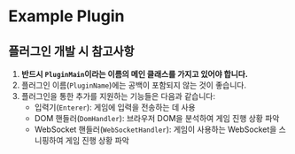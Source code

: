 ﻿# Example Plugin

## 플러그인 개발 시 참고사항

1. **반드시 `PluginMain`이라는 이름의 메인 클래스를 가지고 있어야 합니다.**
2. 플러그인 이름(`PluginName`)에는 공백이 포함되지 않는 것이 좋습니다.
3. 플러그인을 통한 추가를 지원하는 기능들은 다음과 같습니다:
    - 입력기(`Enterer`): 게임에 입력을 전송하는 데 사용
    - DOM 핸들러(`DomHandler`): 브라우저 DOM을 분석하여 게임 진행 상황 파악
    - WebSocket 핸들러(`WebSocketHandler`): 게임이 사용하는 WebSocket을 스니핑하여 게임 진행 상황 파악
